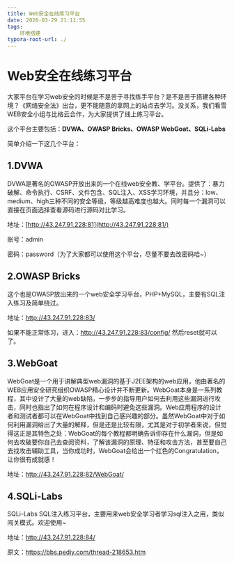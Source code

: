 ```yaml
---
title: Web安全在线练习平台
date: 2020-03-29 21:11:55
tags:
	环境搭建
typora-root-url: ./
---
```


# Web安全在线练习平台

大家平台在学习web安全的时候是不是苦于寻找练手平台？是不是苦于搭建各种环境？《网络安全法》出台，更不能随意的拿网上的站点去学习。没关系，我们看雪WEB安全小组与比格云合作，为大家提供了线上练习平台。

这个平台主要包括：**DVWA、OWASP Bricks、OWASP WebGoat、SQLi-Labs**

简单介绍一下这几个平台：

## 1.DVWA

DVWA是著名的OWASP开放出来的一个在线web安全教、学平台。提供了：暴力破解、命令执行、CSRF、文件包含、SQL注入、XSS学习环境，并且分：low、medium、high三种不同的安全等级，等级越高难度也越大。同时每一个漏洞可以直接在页面选择查看源码进行源码对比学习。

地址：[http://43.247.91.228:81](http://43.247.91.228:81/)

账号：admin

密码：password（为了大家都可以使用这个平台，尽量不要去改密码哈~）

## 2.OWASP Bricks

这个也是OWASP放出来的一个web安全学习平台，PHP+MySQL，主要有SQL注入练习及简单绕过。

地址：http://43.247.91.228:83/

如果不能正常练习，进入：http://43.247.91.228:83/config/ 然后reset就可以了。

## 3.WebGoat

WebGoat是一个用于讲解典型web漏洞的基于J2EE架构的web应用，他由著名的WEB应用安全研究组织OWASP精心设计并不断更新。WebGoat本身是一系列教程，其中设计了大量的web缺陷，一步步的指导用户如何去利用这些漏洞进行攻击，同时也指出了如何在程序设计和编码时避免这些漏洞。Web应用程序的设计者和测试者都可以在WebGoat中找到自己感兴趣的部分。虽然WebGoat中对于如何利用漏洞给出了大量的解释，但是还是比较有限，尤其是对于初学者来说，但觉得这正是其特色之处：WebGoat的每个教程都明确告诉你存在什么漏洞，但是如何去攻破要你自己去查阅资料，了解该漏洞的原理、特征和攻击方法，甚至要自己去找攻击辅助工具，当你成功时，WebGoat会给出一个红色的Congratulation，让你很有成就感！

地址：http://43.247.91.228:82/WebGoat/

## **4.SQLi-Labs**

SQLi-Labs SQL注入练习平台，主要用来web安全学习者学习sql注入之用，类似闯关模式。欢迎使用~

地址：http://43.247.91.228:84/



原文：https://bbs.pediy.com/thread-218653.htm